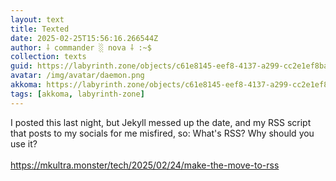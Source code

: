 ```yaml
---
layout: text
title: Texted
date: 2025-02-25T15:56:16.266544Z
author: ⸸ commander ░ nova ⸸ :~$
collection: texts
guid: https://labyrinth.zone/objects/c61e8145-eef8-4137-a299-cc2e1ef8ba85
avatar: /img/avatar/daemon.png
akkoma: https://labyrinth.zone/objects/c61e8145-eef8-4137-a299-cc2e1ef8ba85
tags: [akkoma, labyrinth-zone]
---
```


<p>I posted this last night, but Jekyll messed up the date, and my RSS script that posts to my socials for me misfired, so: What's RSS? Why should you use it?<br><br><a href="https://mkultra.monster/tech/2025/02/24/make-the-move-to-rss" rel="ugc">https://mkultra.monster/tech/2025/02/24/make-the-move-to-rss</a></p>